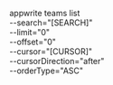 appwrite teams list \
        --search="[SEARCH]" \
        --limit="0" \
        --offset="0" \
        --cursor="[CURSOR]" \
        --cursorDirection="after" \
        --orderType="ASC"
